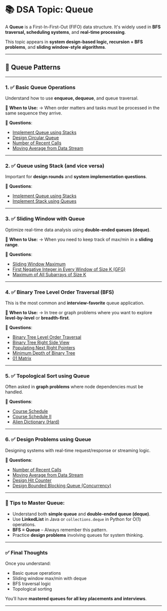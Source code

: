 
# 📚 DSA Topic: **Queue**

A **Queue** is a First-In-First-Out (FIFO) data structure. It's widely used in **BFS traversal, scheduling systems**, and **real-time processing**.

This topic appears in **system design-based logic, recursion + BFS problems**, and **sliding window-style algorithms**.

---

## 🧩 Queue Patterns

---

### 1. ✅ **Basic Queue Operations**

Understand how to use **enqueue, dequeue**, and queue traversal.

🧠 **When to Use:**
→ When order matters and tasks must be processed in the same sequence they arrive.

📌 **Questions**:

* [Implement Queue using Stacks](https://leetcode.com/problems/implement-queue-using-stacks/)
* [Design Circular Queue](https://leetcode.com/problems/design-circular-queue/)
* [Number of Recent Calls](https://leetcode.com/problems/number-of-recent-calls/)
* [Moving Average from Data Stream](https://leetcode.com/problems/moving-average-from-data-stream/)

---

### 2. ✅ **Queue using Stack (and vice versa)**

Important for **design rounds** and **system implementation questions**.

📌 **Questions**:

* [Implement Queue using Stacks](https://leetcode.com/problems/implement-queue-using-stacks/)
* [Implement Stack using Queues](https://leetcode.com/problems/implement-stack-using-queues/)

---

### 3. ✅ **Sliding Window with Queue**

Optimize real-time data analysis using **double-ended queues (deque)**.

🧠 **When to Use:**
→ When you need to keep track of max/min in a **sliding range**.

📌 **Questions**:

* [Sliding Window Maximum](https://leetcode.com/problems/sliding-window-maximum/)
* [First Negative Integer in Every Window of Size K (GFG)](https://www.geeksforgeeks.org/first-negative-integer-every-window-size-k/)
* [Maximum of All Subarrays of Size K](https://www.geeksforgeeks.org/sliding-window-maximum-maximum-of-all-subarrays-of-size-k/)

---

### 4. ✅ **Binary Tree Level Order Traversal (BFS)**

This is the most common and **interview-favorite** queue application.

🧠 **When to Use:**
→ In tree or graph problems where you want to explore **level-by-level** or **breadth-first**.

📌 **Questions**:

* [Binary Tree Level Order Traversal](https://leetcode.com/problems/binary-tree-level-order-traversal/)
* [Binary Tree Right Side View](https://leetcode.com/problems/binary-tree-right-side-view/)
* [Populating Next Right Pointers](https://leetcode.com/problems/populating-next-right-pointers-in-each-node/)
* [Minimum Depth of Binary Tree](https://leetcode.com/problems/minimum-depth-of-binary-tree/)
* [01 Matrix](https://leetcode.com/problems/01-matrix/)

---

### 5. ✅ **Topological Sort using Queue**

Often asked in **graph problems** where node dependencies must be handled.

📌 **Questions**:

* [Course Schedule](https://leetcode.com/problems/course-schedule/)
* [Course Schedule II](https://leetcode.com/problems/course-schedule-ii/)
* [Alien Dictionary (Hard)](https://leetcode.com/problems/alien-dictionary/)

---

### 6. ✅ **Design Problems using Queue**

Designing systems with real-time request/response or streaming logic.

📌 **Questions**:

* [Number of Recent Calls](https://leetcode.com/problems/number-of-recent-calls/)
* [Moving Average from Data Stream](https://leetcode.com/problems/moving-average-from-data-stream/)
* [Design Hit Counter](https://leetcode.com/problems/design-hit-counter/)
* [Design Bounded Blocking Queue (Concurrency)](https://leetcode.com/problems/design-bounded-blocking-queue/)

---

### 🧠 Tips to Master Queue:

* Understand both **simple queue** and **double-ended queue (deque)**.
* Use **LinkedList** in Java or `collections.deque` in Python for O(1) operations.
* **BFS = Queue** – Always remember this pattern.
* Practice **design problems** involving queues for system thinking.

---

### ✅ Final Thoughts

Once you understand:

* Basic queue operations
* Sliding window max/min with deque
* BFS traversal logic
* Topological sorting

You’ll have **mastered queues for all key placements and interviews**.

---
